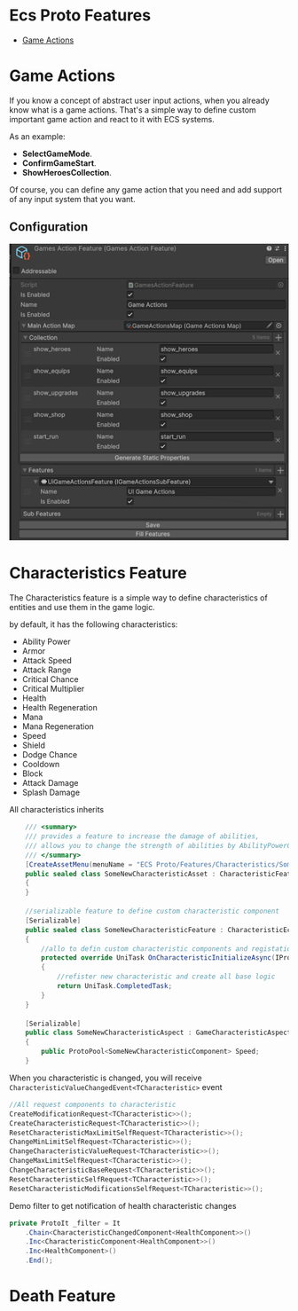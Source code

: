 # Ecs Proto Features

- [Game Actions](#game-actions)


# Game Actions

If you know a concept of abstract user input actions, when you already know what is a game actions. 
That's a simple way to define custom important game action and react to it with ECS systems.

As an example:

- **SelectGameMode**.
- **ConfirmGameStart**.
- **ShowHeroesCollection**.

Of course, you can define any game action that you need and add support of any input system that you want.

## Configuration

![game actions config](https://github.com/UnioGame/UniGame.LeoEcs.Proto.Features/blob/main/GitAssets/gameactions_config.png)


# Characteristics Feature

The Characteristics feature is a simple way to define characteristics of entities and use them in the game logic.

by default, it has the following characteristics:

- Ability Power
- Armor
- Attack Speed
- Attack Range
- Critical Chance
- Critical Multiplier
- Health
- Health Regeneration
- Mana
- Mana Regeneration
- Speed
- Shield
- Dodge Chance
- Cooldown
- Block
- Attack Damage
- Splash Damage

All characteristics inherits

```csharp
    /// <summary>
    /// provides a feature to increase the damage of abilities,
    /// allows you to change the strength of abilities by AbilityPowerComponent
    /// </summary>
    [CreateAssetMenu(menuName = "ECS Proto/Features/Characteristics/SomeNewCharacteristic Feature")]
    public sealed class SomeNewCharacteristicAsset : CharacteristicFeature<SomeNewCharacteristicFeature,SomeNewCharacteristicComponent>
    {
    }
    
    //serializable feature to define custom characteristic component
    [Serializable]
    public sealed class SomeNewCharacteristicFeature : CharacteristicEcsFeature<SomeNewCharacteristicComponent>
    {
        //allo to defin custom characteristic components and registation logic
        protected override UniTask OnCharacteristicInitializeAsync(IProtoSystems ecsSystems)
        {
            //refister new characteristic and create all base logic
            return UniTask.CompletedTask;
        }
    }
    
    [Serializable]
    public class SomeNewCharacteristicAspect : GameCharacteristicAspect<SomeNewCharacteristicComponent>
    {
        public ProtoPool<SomeNewCharacteristicComponent> Speed;
    }
```

When you characteristic is changed, you will receive `CharacteristicValueChangedEvent<TCharacteristic>` event

```csharp
//All request components to characteristic
CreateModificationRequest<TCharacteristic>>();
CreateCharacteristicRequest<TCharacteristic>>();
ResetCharacteristicMaxLimitSelfRequest<TCharacteristic>>();
ChangeMinLimitSelfRequest<TCharacteristic>>();
ChangeCharacteristicValueRequest<TCharacteristic>>();
ChangeMaxLimitSelfRequest<TCharacteristic>>();
ChangeCharacteristicBaseRequest<TCharacteristic>>();
ResetCharacteristicSelfRequest<TCharacteristic>>();
ResetCharacteristicModificationsSelfRequest<TCharacteristic>>();
```

Demo filter to get notification of health characteristic changes

```csharp
private ProtoIt _filter = It
    .Chain<CharacteristicChangedComponent<HealthComponent>>()
    .Inc<CharacteristicComponent<HealthComponent>>()
    .Inc<HealthComponent>()
    .End();
```


# Death Feature




